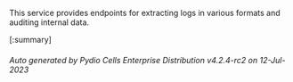 






This service provides endpoints for extracting logs in various formats and auditing internal data.

[:summary]

###### Auto generated by Pydio Cells Enterprise Distribution v4.2.4-rc2 on 12-Jul-2023
